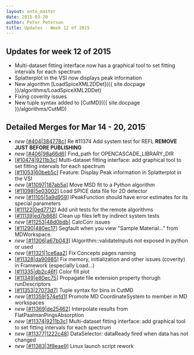 ```yaml
---
layout: onto_master
date: 2015-03-20
author: Peter Peterson
title: Updates - Week 12 of 2015
---
```

Updates for week 12 of 2015
---------------------------
* Multi-dataset fitting interface now has a graphical tool to set fitting intervals for each spectrum
* Splatterplot in the VSI now displays peak information
* New algorithm [LoadSpiceXML2DDet]({{ site.docpage }}/algorithms/LoadSpiceXML2DDet)
* Fixing coverity issues
* New tuple syntax added to [CutMD]({{ site.docpage }}/algorithms/CutMD)

Detailed Merges for Mar 14 - 20, 2015
-------------------------------------
* *new* \[[#404](https://github.com/mantidproject/mantid/pull/404)\|[384778c](https://github.com/mantidproject/mantid/commit/384778cabbbedcd27fa1d30cc65036493d8baac5)\] Re #11374 Add system test for REFL **REMOVE JUST BEFORE PUBLISHING**
* *new* \[[#406](https://github.com/mantidproject/mantid/pull/406)\|[98a66d6](https://github.com/mantidproject/mantid/commit/98a66d679024924df5c2fe40e512dcb642feb278)\] Find_path for OPENCASCADE_LIBRARY_DIR
* \[[#10474](http://trac.mantidproject.org/mantid/ticket/10474)\|[9211b3c](https://github.com/mantidproject/mantid/commit/9211b3cdf5577fd1281c6012fcb755c3deb1bb17)\] Multi-dataset fitting interface: add graphical tool to set fitting intervals for each spectrum
* \[[#11053](http://trac.mantidproject.org/mantid/ticket/11053)\|[60beb5c](https://github.com/mantidproject/mantid/commit/60beb5c101e2eeb102938b783967c2c7b9ad821a)\] Feature: Display Peak information  in Splatterplot  in the VSI
* *new* \[[#11097](http://trac.mantidproject.org/mantid/ticket/11097)\|[187ab5a](https://github.com/mantidproject/mantid/commit/187ab5ab8c3c1175b1abd4c510ca0194a9c91433)\] Move MSD fit to a Python algorithm
* \[[#11098](http://trac.mantidproject.org/mantid/ticket/11098)\|[5e03002](https://github.com/mantidproject/mantid/commit/5e03002a084af2d8e4db469c0757ff3b6ff76983)\] Load SPICE data file for 2D detector
* *new* \[[#11105](http://trac.mantidproject.org/mantid/ticket/11105)\|[5a9d959](https://github.com/mantidproject/mantid/commit/5a9d9596ff332628b871113a25a0278dd5d652cc)\] IPeakFunction should have error estimates for its special parameters
* \[[#11122](http://trac.mantidproject.org/mantid/ticket/11122)\|[0ed7712](https://github.com/mantidproject/mantid/commit/0ed77122f8e610782ecd4aff54a75960b3b5750f)\] Add unit tests for the remote algorithms
* \[[#11139](http://trac.mantidproject.org/mantid/ticket/11139)\|[ed7b868](https://github.com/mantidproject/mantid/commit/ed7b868818c04f38ca2307cbf011c300c57bf74a)\] Clean up files left by indirect system tests
* *new* \[[#11253](http://trac.mantidproject.org/mantid/ticket/11253)\|[48d0bdb](https://github.com/mantidproject/mantid/commit/48d0bdb3edefe13aba49bf7c3e144f4d05243b3d)\] CalcCorr issues
* \[[#11290](http://trac.mantidproject.org/mantid/ticket/11290)\|[480ec17](https://github.com/mantidproject/mantid/commit/480ec17449b7d13cd63a5c5cdde08453ca1f9ca8)\] Segfault when you view "Sample Material..." from MDWorkspace.
* *new* \[[#11306](http://trac.mantidproject.org/mantid/ticket/11306)\|[a67b043](https://github.com/mantidproject/mantid/commit/a67b0431ba91de3bbfc1bd510c1b3f26ce0383d4)\] IAlgorithm::validateInputs not exposed in python or used
* *new* \[[#11321](http://trac.mantidproject.org/mantid/ticket/11321)\|[1ce6aa2](https://github.com/mantidproject/mantid/commit/1ce6aa258ab3b9183eb7d338cfd42cbf1a326652)\] Fix Concepts pages naming
* \[[#11328](http://trac.mantidproject.org/mantid/ticket/11328)\|[da90985](https://github.com/mantidproject/mantid/commit/da9098552c6c453df0f265e923992a02553afaf8)\] Fix memory, initialization and other issues (coverity) in Framework (especially Load...)
* \[[#11335](http://trac.mantidproject.org/mantid/ticket/11335)\|[db2c46f](https://github.com/mantidproject/mantid/commit/db2c46f8d8e93feae967e6d85c062de4957cf3c4)\] Color fill plot
* \[[#11349](http://trac.mantidproject.org/mantid/ticket/11349)\|[e80ec75](https://github.com/mantidproject/mantid/commit/e80ec75853cf33fbc012061eaaab80ffcbeefc1a)\] Propagate file extension property thorugh runDescriptors
* \[[#11353](http://trac.mantidproject.org/mantid/ticket/11353)\|[27073d7](https://github.com/mantidproject/mantid/commit/27073d7dbd91e11bf940961eb311c0cbbbe42f1e)\] Tuple syntax for bins in CutMD
* *new* \[[#11359](http://trac.mantidproject.org/mantid/ticket/11359)\|[574efd1](https://github.com/mantidproject/mantid/commit/574efd1fe23cc214c201dada4126d59a3a3ae0df)\] Promote MD CoordinateSystem to member in MD workspaces
* *new* \[[#11369](http://trac.mantidproject.org/mantid/ticket/11369)\|[de25462](https://github.com/mantidproject/mantid/commit/de25462ec1885bfc230c1689e6c162cdb0eb1460)\] Interpolate results from FlatPaalmanPingsAbsorption
* *new* \[[#11374](http://trac.mantidproject.org/mantid/ticket/11374)\|[9211b3c](https://github.com/mantidproject/mantid/commit/3e4f03af05997e961ba9c9982f7ec20bd2780282)\] Multi-dataset fitting interface: add graphical tool to set fitting intervals for each spectrum
* *new* \[[#11377](http://trac.mantidproject.org/mantid/ticket/11377)\|[1222c48](https://github.com/mantidproject/mantid/commit/1222c4838d0f60b424ce2bd937050c4aa1fca930)\] DataSelector: dataReady fired when data has not changed
* *new* \[[#11383](http://trac.mantidproject.org/mantid/ticket/11383)\|[3f9eae9](https://github.com/mantidproject/mantid/commit/3f9eae9c90781723cf2ccd9113f4647eb6563983)\] Linux launch script rework
